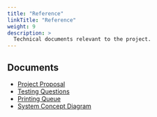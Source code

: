 ```yaml
---
title: "Reference"
linkTitle: "Reference"
weight: 9
description: >
  Technical documents relevant to the project.
---
```


## Documents

* [Project Proposal](https://docs.google.com/document/d/1WbaJ5lhCMrui6hDj-EqaMEB5Ymmw-CQgvQznhYMCw9w/edit?usp=sharing)
* [Testing Questions](https://docs.google.com/document/d/164DD9j-OUmsBKB3FELcanB-5L1GkFy0qX10EiUfEtjM/edit)
* [Printing Queue](https://docs.google.com/spreadsheets/d/1FWTYRxglWDqIK_xI6HlBGKUegICQRsXe5NHCJTlTlHs/edit?usp=sharing)
* [System Concept Diagram](https://docs.google.com/presentation/d/1UeSRyUB0dAOZZecX4TGh40GkVtGADlXzBOwVFjPqIFE/edit#slide=id.g7f621674bc_0_63)

